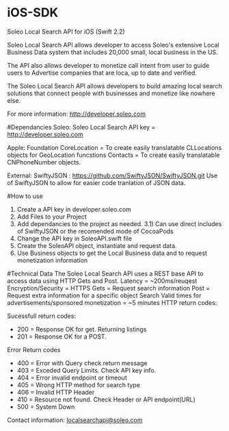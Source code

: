 # iOS-SDK
Soleo Local Search API for iOS (Swift 2.2)

Soleo Local Search API allows developer to access Soleo's extensive Local Business Data system that includes 20,000 small, local business in the US.

The API also allows developer to monetize call intent from user to guide users to Advertise companies that are loca, up to date and verified.

The Soleo Local Search API allows developers to build amazing local search solutions that connect people with businesses and monetize like nowhere else.

For more information:
http://developer.soleo.com

#Dependancies
Soleo:
  Soleo Local Search API key = http://developer.soleo.com
  
Apple:
  Foundation
  CoreLocation = To create easily translatable CLLocations objects for GeoLocation funcstions
  Contacts = To create easily translatable CNPhoneNumber objects.
  
External:
SwiftyJSON : https://github.com/SwiftyJSON/SwiftyJSON.git
Use of SwiftyJSON to allow for easier code tranlation of JSON data.

#How to use

1) Create a API key in developer.soleo.com
2) Add Files to your Project
3) Add dependancies to the project as needed.
  3.1) Can use direct includes of SwiftyJSON or the recomended mode of CocoaPods
4) Change the API key in SoleoAPI.swift file
5) Create the SoleoAPI object, instantiate and request data.
6) Use Business objects to get the Local Business data and to request monetization information

#Technical Data
The Soleo Local Search API uses a REST base API to access data using HTTP Gets and Post.
Latency = ~200ms/reuqest
Encryption/Security = HTTPS
Gets = Request search information
Post = Request extra information for a specific object
Search Valid times for advertisements/sponsored monetization = ~5 minutes
HTTP return codes:

Sucessfull return codes:
  - 200 = Response OK for get. Returning listings
  - 201 = Response OK for a POST.

Error Return codes
  - 400 = Error with Query check return message
  - 403 = Exceded Query Limits. Check API key info.
  - 404 = Error invalid endpoint or timeout
  - 405 = Wrong HTTP method for search type
  - 406 = Invalid HTTP Header
  - 410 = Resource not found. Check Header or API endpoint(URL)
  - 500 = System Down

Contact information:
localsearchapi@soleo.com

